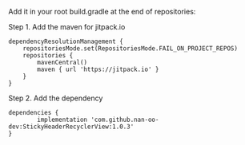 Add it in your root build.gradle at the end of repositories:
 
Step 1. Add the maven for jitpack.io

	dependencyResolutionManagement {
		repositoriesMode.set(RepositoriesMode.FAIL_ON_PROJECT_REPOS)
		repositories {
			mavenCentral()
			maven { url 'https://jitpack.io' }
		}
	}
 
Step 2. Add the dependency

	dependencies {
	        implementation 'com.github.nan-oo-dev:StickyHeaderRecyclerView:1.0.3'
	}
